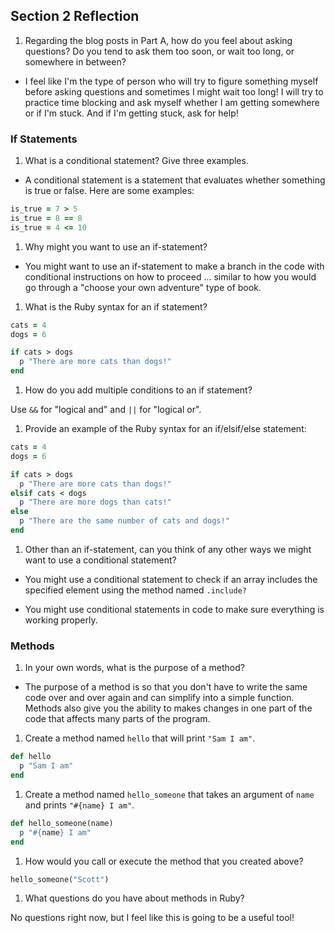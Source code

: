 ## Section 2 Reflection

1. Regarding the blog posts in Part A, how do you feel about asking questions? Do you tend to ask them too soon, or wait too long, or somewhere in between?

* I feel like I'm the type of person who will try to figure something myself before asking questions and sometimes I might wait too long!  I will try to practice time blocking and ask myself whether I am getting somewhere or if I'm stuck.  And if I'm getting stuck, ask for help!

### If Statements

1. What is a conditional statement? Give three examples.

* A conditional statement is a statement that evaluates whether something is true or false.  Here are some examples:

```Ruby
is_true = 7 > 5
is_true = 8 == 8
is_true = 4 <= 10
```

1. Why might you want to use an if-statement?

* You might want to use an if-statement to make a branch in the code with conditional instructions on how to proceed ... similar to how you would go through a "choose your own adventure" type of book.

1. What is the Ruby syntax for an if statement?

```Ruby
cats = 4
dogs = 6

if cats > dogs
  p "There are more cats than dogs!"
end
```

1. How do you add multiple conditions to an if statement?

Use `&&` for "logical and" and `||` for "logical or".

1. Provide an example of the Ruby syntax for an if/elsif/else statement:

```Ruby
cats = 4
dogs = 6

if cats > dogs
  p "There are more cats than dogs!"
elsif cats < dogs
  p "There are more dogs than cats!"
else
  p "There are the same number of cats and dogs!"
end
```

1. Other than an if-statement, can you think of any other ways we might want to use a conditional statement?

* You might use a conditional statement to check if an array includes the specified element using the method named `.include?`

* You might use conditional statements in code to make sure everything is working properly.

### Methods

1. In your own words, what is the purpose of a method?

* The purpose of a method is so that you don't have to write the same code over and over again and can simplify into a simple function.  Methods also give you the ability to makes changes in one part of the code that affects many parts of the program.

1. Create a method named `hello` that will print `"Sam I am"`.

```Ruby
def hello
  p "Sam I am"
end
```

1. Create a method named `hello_someone` that takes an argument of `name` and prints `"#{name} I am"`.

```Ruby
def hello_someone(name)
  p "#{name} I am"
end
```

1. How would you call or execute the method that you created above?


```Ruby
hello_someone("Scott")
```

1. What questions do you have about methods in Ruby?

No questions right now, but I feel like this is going to be a useful tool!
